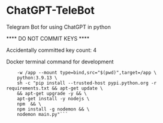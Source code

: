 # ChatGPT-TeleBot
Telegram Bot for using ChatGPT in python

**** DO NOT COMMIT KEYS ****

Accidentally committed key count: 4

Docker terminal command for development 
```docker run -dp 127.0.0.1:3000:3000 \
    -w /app --mount type=bind,src="$(pwd)",target=/app \
    python:3.9.13 \
    sh -c "pip install --trusted-host pypi.python.org -r requirements.txt && apt-get update \
    && apt-get upgrade -y && \
    apt-get install -y nodejs \
    npm  && \
    npm install -g nodemon && \
    nodemon main.py"```
